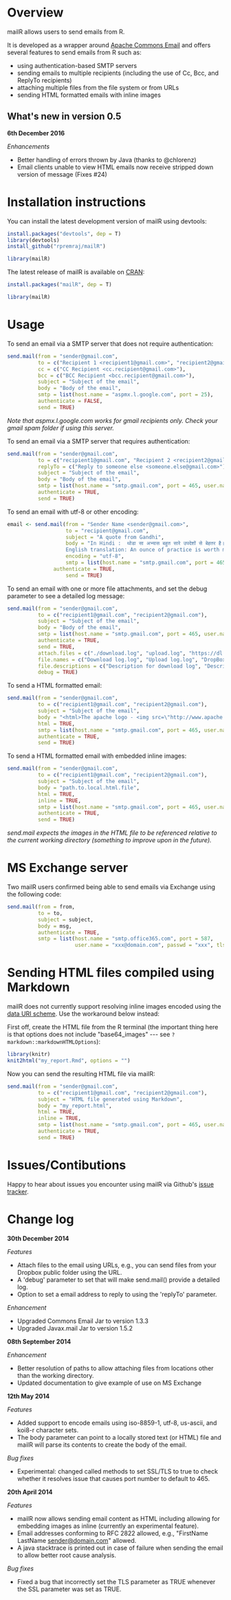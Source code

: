 Overview
========
mailR allows users to send emails from R.

It is developed as a wrapper around [Apache Commons Email](http://commons.apache.org/proper/commons-email/) and offers several features to send emails from R such as:
- using authentication-based SMTP servers
- sending emails to multiple recipients (including the use of Cc, Bcc, and ReplyTo recipients)
- attaching multiple files from the file system or from URLs
- sending HTML formatted emails with inline images

What's new in version 0.5
-------------------------
**6th December 2016**

*Enhancements*
- Better handling of errors thrown by Java (thanks to @chlorenz)
- Email clients unable to view HTML emails now receive stripped down version of message (Fixes #24)

Installation instructions
=========================
You can install the latest development version of mailR using devtools:

```R
install.packages("devtools", dep = T)
library(devtools)
install_github("rpremraj/mailR")

library(mailR)
```

The latest release of mailR is available on [CRAN](http://cran.r-project.org/web/packages/mailR/):

```R
install.packages("mailR", dep = T)

library(mailR)
```

Usage
=====
To send an email via a SMTP server that does not require authentication:

```R
send.mail(from = "sender@gmail.com",
          to = c("Recipient 1 <recipient1@gmail.com>", "recipient2@gmail.com"),
          cc = c("CC Recipient <cc.recipient@gmail.com>"),
          bcc = c("BCC Recipient <bcc.recipient@gmail.com>"),
          subject = "Subject of the email",
          body = "Body of the email",
          smtp = list(host.name = "aspmx.l.google.com", port = 25),
          authenticate = FALSE,
          send = TRUE)
```

*Note that aspmx.l.google.com works for gmail recipients only. Check your gmail spam folder if using this server.*

To send an email via a SMTP server that requires authentication:

```R
send.mail(from = "sender@gmail.com",
          to = c("recipient1@gmail.com", "Recipient 2 <recipient2@gmail.com>"),
          replyTo = c("Reply to someone else <someone.else@gmail.com>")
          subject = "Subject of the email",
          body = "Body of the email",
          smtp = list(host.name = "smtp.gmail.com", port = 465, user.name = "gmail_username", passwd = "password", ssl = TRUE),
          authenticate = TRUE,
          send = TRUE)
```

To send an email with utf-8 or other encoding:

```R
email <- send.mail(from = "Sender Name <sender@gmail.com>",
                   to = "recipient@gmail.com",
                   subject = "A quote from Gandhi",
                   body = "In Hindi :  थोडा सा अभ्यास बहुत सारे उपदेशों से बेहतर है।
                   English translation: An ounce of practice is worth more than tons of preaching.",
                   encoding = "utf-8",
                   smtp = list(host.name = "smtp.gmail.com", port = 465, user.name = "gmail_username", passwd = "password", ssl = T),
  			   authenticate = TRUE,
				   send = TRUE)
```           
           
To send an email with one or more file attachments, and set the debug parameter to see a detailed log message:

```R
send.mail(from = "sender@gmail.com",
          to = c("recipient1@gmail.com", "recipient2@gmail.com"),
          subject = "Subject of the email",
          body = "Body of the email",
          smtp = list(host.name = "smtp.gmail.com", port = 465, user.name = "gmail_username", passwd = "password", ssl = TRUE),
          authenticate = TRUE,
          send = TRUE,
          attach.files = c("./download.log", "upload.log", "https://dl.dropboxusercontent.com/u/5031586/How%20to%20use%20the%20Public%20folder.rtf"),
          file.names = c("Download log.log", "Upload log.log", "DropBox File.rtf"), # optional parameter
          file.descriptions = c("Description for download log", "Description for upload log", "DropBox File"), # optional parameter
          debug = TRUE)
```

To send a HTML formatted email:

```R
send.mail(from = "sender@gmail.com",
          to = c("recipient1@gmail.com", "recipient2@gmail.com"),
          subject = "Subject of the email",
          body = "<html>The apache logo - <img src=\"http://www.apache.org/images/asf_logo_wide.gif\"></html>", # can also point to local file (see next example)
          html = TRUE,
          smtp = list(host.name = "smtp.gmail.com", port = 465, user.name = "gmail_username", passwd = "password", ssl = TRUE),
          authenticate = TRUE,
          send = TRUE)
```

To send a HTML formatted email with embedded inline images:

```R
send.mail(from = "sender@gmail.com",
          to = c("recipient1@gmail.com", "recipient2@gmail.com"),
          subject = "Subject of the email",
          body = "path.to.local.html.file",
          html = TRUE,
          inline = TRUE,
          smtp = list(host.name = "smtp.gmail.com", port = 465, user.name = "gmail_username", passwd = "password", ssl = TRUE),
          authenticate = TRUE,
          send = TRUE)
```
*send.mail expects the images in the HTML file to be referenced relative to the current working directory (something to improve upon in the future).*

MS Exchange server
==================
Two mailR users confirmed being able to send emails via Exchange using the following code:
```R
send.mail(from = from,
          to = to,
          subject = subject,
          body = msg, 
          authenticate = TRUE,
          smtp = list(host.name = "smtp.office365.com", port = 587,
                      user.name = "xxx@domain.com", passwd = "xxx", tls = TRUE))
```

Sending HTML files compiled using Markdown
==========================================
mailR does not currently support resolving inline images encoded using the [data URI scheme](http://en.wikipedia.org/wiki/Data_URI_scheme). Use the workaround below instead:

First off, create the HTML file from the R terminal (the important thing here is that options does not include "base64_images" --- see `?markdown::markdownHTMLOptions`):
```R
library(knitr)
knit2html("my_report.Rmd", options = "")
```

Now you can send the resulting HTML file via mailR:
```R
send.mail(from = "sender@gmail.com",
          to = c("recipient1@gmail.com", "recipient2@gmail.com"),
          subject = "HTML file generated using Markdown",
          body = "my_report.html",
          html = TRUE,
          inline = TRUE,
          smtp = list(host.name = "smtp.gmail.com", port = 465, user.name = "gmail_username", passwd = "password", ssl = TRUE),
          authenticate = TRUE,
          send = TRUE)
```

Issues/Contibutions
===================
Happy to hear about issues you encounter using mailR via Github's [issue tracker](https://github.com/rpremraj/mailR/issues/new).

Change log
===================
**30th December 2014**

*Features*
- Attach files to the email using URLs, e.g., you can send files from your Dropbox public folder using the URL.
- A 'debug' parameter to set that will make send.mail() provide a detailed log.
- Option to set a email address to reply to using the 'replyTo' parameter.

*Enhancement*
- Upgraded Commons Email Jar to version 1.3.3
- Upgraded Javax.mail Jar to version 1.5.2

**08th September 2014**

*Enhancement*
- Better resolution of paths to allow attaching files from locations other than the working directory.
- Updated documentation to give example of use on MS Exchange

**12th May 2014**

*Features*
- Added support to encode emails using iso-8859-1, utf-8, us-ascii, and koi8-r character sets.
- The body parameter can point to a locally stored text (or HTML) file and mailR will parse its contents to create the body of the email.

*Bug fixes*
- Experimental: changed called methods to set SSL/TLS to true to check whether it resolves issue that causes port number to default to 465.

**20th April 2014**

*Features*
- mailR now allows sending email content as HTML including allowing for embedding images as inline (currently an experimental feature).
- Email addresses conforming to RFC 2822 allowed, e.g., "FirstName LastName <sender@domain.com>" allowed.
- A java stacktrace is printed out in case of failure when sending the email to allow better root cause analysis.

*Bug fixes*
- Fixed a bug that incorrectly set the TLS parameter as TRUE whenever the SSL parameter was set as TRUE.
